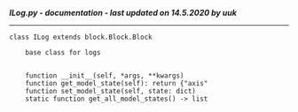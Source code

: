 ***ILog.py - documentation - last updated on 14.5.2020 by uuk***
___

    class ILog extends block.Block.Block
        
        base class for logs
        

        function __init__(self, *args, **kwargs)
        function get_model_state(self): return {"axis"
        function set_model_state(self, state: dict)
        static function get_all_model_states() -> list